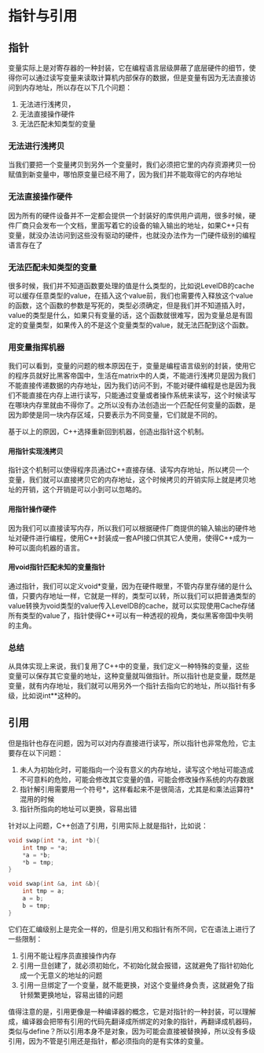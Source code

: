 # 指针与引用

## 指针
变量实际上是对寄存器的一种封装，它在编程语言层级屏蔽了底层硬件的细节，使得你可以通过读写变量来读取计算机内部保存的数据，但是变量有因为无法直接访问到内存地址，所以存在以下几个问题：
1. 无法进行浅拷贝，
2. 无法直接操作硬件
3. 无法匹配未知类型的变量


### 无法进行浅拷贝
当我们要把一个变量拷贝到另外一个变量时，我们必须把它里的内存资源拷贝一份赋值到新变量中，哪怕原变量已经不用了，因为我们并不能取得它的内存地址

### 无法直接操作硬件
因为所有的硬件设备并不一定都会提供一个封装好的库供用户调用，很多时候，硬件厂商只会发布一个文档，里面写着它的设备的输入输出的地址，如果C++只有变量，就没办法访问到这些没有驱动的硬件，也就没办法作为一门硬件级别的编程语言存在了

### 无法匹配未知类型的变量
很多时候，我们并不知道函数要处理的值是什么类型的，比如说LevelDB的cache可以缓存任意类型的value，在插入这个value前，我们也需要传入释放这个value的函数，这个函数的参数是写死的，类型必须确定，但是我们并不知道插入时，value的类型是什么，如果只有变量的话，这个函数就很难写，因为变量总是有固定的变量类型，如果传入的不是这个变量类型的value，就无法匹配到这个函数。

### 用变量指挥机器

我们可以看到，变量的问题的根本原因在于，变量是编程语言级别的封装，使用它的程序员就好比黑客帝国中，生活在matrix中的人类，不能进行浅拷贝是因为我们不能直接传递数据的内存地址，因为我们访问不到，不能对硬件编程是也是因为我们不能直接在内存上进行读写，只能通过变量或者操作系统来读写，这个时候读写在哪块内存里就由不得你了。之所以没有办法创造出一个匹配任何变量的函数，是因为即使是同一块内存区域，只要表示为不同变量，它们就是不同的。

基于以上的原因，C++选择重新回到机器，创造出指针这个机制。

#### 用指针实现浅拷贝
指针这个机制可以使得程序员通过C++直接存储、读写内存地址，所以拷贝一个变量，我们就可以直接拷贝它的内存地址，这个时候拷贝的开销实际上就是拷贝地址的开销，这个开销是可以小到可以忽略的。


#### 用指针操作硬件
因为我们可以直接读写内存，所以我们可以根据硬件厂商提供的输入输出的硬件地址对硬件进行编程，使用C++封装成一套API接口供其它人使用，使得C++成为一种可以面向机器的语言。


#### 用void指针匹配未知的变量指针
通过指针，我们可以定义void*变量，因为在硬件眼里，不管内存里存储的是什么值，只要内存地址一样，它就是一样的，类型可以转，所以我们可以把普通类型的value转换为void类型的value传入LevelDB的cache，就可以实现使用Cache存储所有类型的value了，指针使得C++可以有一种透视的视角，类似黑客帝国中失明的主角。

### 总结
从具体实现上来说，我们复用了C++中的变量，我们定义一种特殊的变量，这些变量可以保存其它变量的地址，这种变量就叫做指针。所以指针也是变量，既然是变量，就有内存地址，我们就可以用另外一个指针去指向它的地址，所以指针有多级，比如说int**这种的。

## 引用
但是指针也存在问题，因为可以对内存直接进行读写，所以指针也非常危险，它主要存在以下问题：
1. 未人为初始化时，可能指向一个没有意义的内存地址，读写这个地址可能造成不可意料的危险，可能会修改其它变量的值，可能会修改操作系统的内存数据
2. 指针解引用需要用一个符号*，这样看起来不是很简洁，尤其是和乘法运算符*混用的时候
3. 指针所指向的地址可以更换，容易出错

针对以上问题，C++创造了引用，引用实际上就是指针，比如说：

```C++
void swap(int *a, int *b){
    int tmp = *a;
    *a = *b;
    *b = tmp;
}
```

```C++
void swap(int &a, int &b){
    int tmp = a;
    a = b;
    b = tmp;
}
```
它们在汇编级别上是完全一样的，但是引用又和指针有所不同，它在语法上进行了一些限制：
1. 引用不能让程序员直接操作内存
2. 引用一旦创建了，就必须初始化，不初始化就会报错，这就避免了指针初始化成一个无意义的地址的问题
3. 引用一旦绑定了一个变量，就不能更换，对这个变量终身负责，这就避免了指针频繁更换地址，容易出错的问题

值得注意的是，引用更像是一种编译器的概念，它是对指针的一种封装，可以理解成，编译器会把带有引用的代码先翻译成所绑定的对象的指针，再翻译成机器码，类似与define？所以引用本身不是对象，因为可能会直接被替换掉，所以没有多级引用，因为不管是引用还是指针，都必须指向的是有实体的变量。